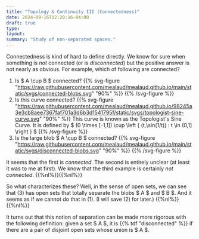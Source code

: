 ```yaml
---
title: "Topology & Continuity III (Connectedness)"
date: 2024-09-16T12:20:16-04:00
draft: true
type:
layout:
summary: "Study of non-separated spaces."
---
```


Connectedness is kind of hard to define directly.
We know for sure when something is _not_ connected (or is _disconnected_) but the positive answer is not nearly as obvious.
For example, which of following are connected?
1. Is $ A \cup B $ connected?
{{% svg-figure "https://raw.githubusercontent.com/mealaud/mealaud.github.io/main/static/svgs/connected-blobs.svg" "90%" %}}
{{%  /svg-figure %}}
2. Is this curve connected?
{{% svg-figure "https://raw.githubusercontent.com/mealaud/mealaud.github.io/98245a3e3cb8aee7367faf701a3d6b3d1541795f/static/svgs/topologist-sine-curve.svg" "90%" %}}
This curve is known as the Topologist's Sine Curve. It is defined by $  (0 \times [-1,1]) \cup \left \{ (t,\sin(1/t)) : t \in (0,1] \right \}   $
{{%  /svg-figure %}}
3. Is the large blob $ A \cup B $ connected?
{{% svg-figure "https://raw.githubusercontent.com/mealaud/mealaud.github.io/main/static/svgs/disconnected-blobs.svg" "90%" %}}
{{%  /svg-figure %}}


It seems that the first is _connected_.
The second is entirely unclear (at least it was to me at first).
We know that the third example is certainly _not connected_.
{{%nl%}}{{%nl%}}

So what characterizes these?
Well, in the sense of open sets, we can see that (3) has open sets that totally separate the blobs $ A $ and $ B $.
And it seems as if we cannot do that in (1). 
(I will save (2) for later.)
{{%nl%}}{{%nl%}}

It turns out that this notion of separation can be made more rigorous with the following definition: given a set $ A $, it is {{% tdf "disconnected" %}} if there are a pair of disjoint open sets whose union is $ A $.



